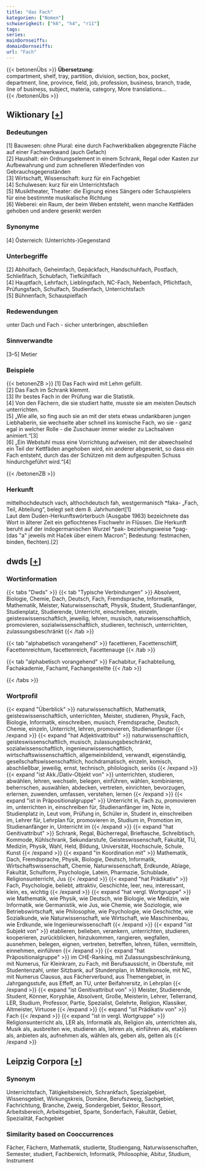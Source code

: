 ```yaml
---
title: "das Fach"
kategorien: ["Nomen"]
schwierigkeit: ["k6", "h4", "r11"]
tags:
series:
mainDornseiffs:
domainDornseiffs:
url: "Fach"
---
```


{{< betonenÜbs >}}
**Übersetzung:**  
compartment, shelf, tray, partition, division, section, box, pocket, department, line, province, field, job, profession, business, branch, trade, line of business, subject, materia, category, More translations...  
{{< /betonenÜbs >}}

## Wiktionary [[+](https://de.wiktionary.org/wiki/Fach)]

### Bedeutungen
[1] Bauwesen: ohne Plural: eine durch Fachwerkbalken abgegrenzte Fläche auf einer Fachwerkwand (auch Gefach)  
[2] Haushalt: ein Ordnungselement in einem Schrank, Regal oder Kasten zur Aufbewahrung und zum schnelleren Wiederfinden von Gebrauchsgegenständen  
[3] Wirtschaft, Wissenschaft: kurz für ein Fachgebiet  
[4] Schulwesen: kurz für ein Unterrichtsfach  
[5] Musiktheater, Theater: die Eignung eines Sängers oder Schauspielers für eine bestimmte musikalische Richtung  
[6] Weberei: ein Raum, der beim Weben entsteht, wenn manche Kettfäden gehoben und andere gesenkt werden  

### Synonyme
[4] Österreich: (Unterrichts-)Gegenstand  

### Unterbegriffe
[2] Abholfach, Geheimfach, Gepäckfach, Handschuhfach, Postfach, Schließfach, Schubfach, Tiefkühlfach  
[4] Hauptfach, Lehrfach, Lieblingsfach, NC-Fach, Nebenfach, Pflichtfach, Prüfungsfach, Schulfach, Studienfach, Unterrichtsfach  
[5] Bühnenfach, Schauspielfach  

### Redewendungen
unter Dach und Fach - sicher unterbringen, abschließen  

### Sinnverwandte
[3–5] Metier  

### Beispiele
{{< betonenZB >}}
[1] Das Fach wird mit Lehm gefüllt.  
[2] Das Fach im Schrank klemmt.  
[3] Ihr bestes Fach in der Prüfung war die Statistik.  
[4] Von den Fächern, die sie studiert hatte, musste sie am meisten Deutsch unterrichten.  
[5] „Wie alle, so fing auch sie an mit der stets etwas undankbaren jungen Liebhaberin, sie wechselte aber schnell ins komische Fach, wo sie - ganz egal in welcher Rolle - die Zuschauer immer wieder zu Lachsalven animiert.“[3]  
[6] „Ein Webstuhl muss eine Vorrichtung aufweisen, mit der abwechselnd ein Teil der Kettfäden angehoben wird, ein anderer abgesenkt, so dass ein Fach entsteht, durch das der Schützen mit dem aufgespulten Schuss hindurchgeführt wird.“[4]  

{{< /betonenZB >}}
### Herkunft
mittelhochdeutsch vach, althochdeutsch fah, westgermanisch *faka- „Fach, Teil, Abteilung“, belegt seit dem 8. Jahrhundert[1]  
Laut dem Duden-Herkunftswörterbuch (Ausgabe 1963) bezeichnete das Wort in älterer Zeit ein geflochtenes Fischwehr in Flüssen. Die Herkunft beruht auf der indogermanischen Wurzel *pak- beziehungsweise *pag- (das "a" jeweils mit Haček über einem Macron"; Bedeutung: festmachen, binden, flechten).[2]  



## dwds [[+](https://www.dwds.de/wb/Fach)]

### Wortinformation
{{< tabs "Dwds" >}}
{{< tab "Typische Verbindungen" >}}
Absolvent, Biologie, Chemie, Dach, Deutsch, Fach, Fremdsprache, Informatik, Mathematik, Meister, Naturwissenschaft, Physik, Student, Studienanfänger, Studienplatz, Studierende, Unterricht, einschreiben, einzeln, geisteswissenschaftlich, jeweilig, lehren, musisch, naturwissenschaftlich, promovieren, sozialwissenschaftlich, studieren, technisch, unterrichten, zulassungsbeschränkt
{{< /tab >}}

{{< tab "alphabetisch vorangehend" >}}
facettieren, Facettenschliff, Facettenreichtum, facettenreich, Facettenauge
{{< /tab >}}

{{< tab "alphabetisch vorangehend" >}}
Fachabitur, Fachabteilung, Fachakademie, Fachamt, Fachangestellte
{{< /tab >}}

{{< /tabs >}}

### Wortprofil
{{< expand "Überblick" >}} naturwissenschaftlich, Mathematik, geisteswissenschaftlich, unterrichten, Meister, studieren, Physik, Fach, Biologie, Informatik, einschreiben, musisch, Fremdsprache, Deutsch, Chemie, einzeln, Unterricht, lehren, promovieren, Studienanfänger {{< /expand >}}
{{< expand "hat Adjektivattribut" >}} naturwissenschaftlich, geisteswissenschaftlich, musisch, zulassungsbeschränkt, sozialwissenschaftlich, ingenieurwissenschaftlich, wirtschaftswissenschaftlich, allgemeinbildend, verwandt, eigenständig, gesellschaftswissenschaftlich, hochdramatisch, einzeln, komisch, abschließbar, jeweilig, ernst, technisch, philologisch, seriös {{< /expand >}}
{{< expand "ist Akk./Dativ-Objekt von" >}} unterrichten, studieren, abwählen, lehren, wechseln, belegen, einführen, wählen, kombinieren, beherrschen, auswählen, abdecken, vertreten, einrichten, bevorzugen, erlernen, zuwenden, umfassen, verstehen, lernen {{< /expand >}}
{{< expand "ist in Präpositionalgruppe" >}} Unterricht in, Fach zu, promovieren im, unterrichten in, einschreiben für, Studienanfänger im, Note in, Studienplatz in, Leut vom, Prüfung in, Schüler in, Student in, einschreiben im, Lehrer für, Lehrplan für, promovieren in, Studium in, Promotion im, Studienanfänger in, Unterricht im {{< /expand >}}
{{< expand "hat Genitivattribut" >}} Schrank, Regal, Bücherregal, Brieftasche, Schreibtisch, Kommode, Kühlschrank, Sekundarstufe, Geisteswissenschaft, Fakultät, TU, Medizin, Physik, Wahl, Held, Bildung, Universität, Hochschule, Schule, Kunst {{< /expand >}}
{{< expand "in Koordination mit" >}} Mathematik, Dach, Fremdsprache, Physik, Biologie, Deutsch, Informatik, Wirtschaftswissenschaft, Chemie, Naturwissenschaft, Erdkunde, Ablage, Fakultät, Schulform, Psychologie, Latein, Pharmazie, Schublade, Religionsunterricht, Jus {{< /expand >}}
{{< expand "hat Prädikativ" >}} Fach, Psychologie, beliebt, attraktiv, Geschichte, leer, neu, interessant, klein, es, wichtig {{< /expand >}}
{{< expand "hat vergl. Wortgruppe" >}} wie Mathematik, wie Physik, wie Deutsch, wie Biologie, wie Medizin, wie Informatik, wie Germanistik, wie Jus, wie Chemie, wie Soziologie, wie Betriebswirtschaft, wie Philosophie, wie Psychologie, wie Geschichte, wie Sozialkunde, wie Naturwissenschaft, wie Wirtschaft, wie Maschinenbau, wie Erdkunde, wie Ingenieurwissenschaft {{< /expand >}}
{{< expand "ist Subjekt von" >}} etablieren, belieben, verankern, unterrichten, studieren, kooperieren, zurückblicken, hinzukommen, rangieren, wegfallen, ausnehmen, belegen, eignen, vertreten, betreffen, lehren, füllen, vermitteln, einnehmen, einführen {{< /expand >}}
{{< expand "hat Präpositionalgruppe" >}} im CHE-Ranking, mit Zulassungsbeschränkung, mit Numerus, für Kleinkram, zu Fach, mit Berufsaussicht, in Oberstufe, mit Studentenzahl, unter Sitzbank, auf Stundenplan, in Mittelkonsole, mit NC, mit Numerus Clausus, aus Fächerverbund, aus Themengebiet, in Jahrgangsstufe, aus Effeff, an TU, unter Beifahrersitz, in Lehrplan {{< /expand >}}
{{< expand "ist Genitivattribut von" >}} Meister, Studierende, Student, Könner, Koryphäe, Absolvent, Große, Meisterin, Lehrer, Tellerrand, LER, Studium, Professor, Partie, Spezialist, Gelehrte, Religion, Klassiker, Altmeister, Virtuose {{< /expand >}}
{{< expand "ist Prädikativ von" >}} Fach {{< /expand >}}
{{< expand "ist in vergl. Wortgruppe" >}} Religionsunterricht als, LER als, Informatik als, Religion als, unterrichten als, Musik als, ausbreiten wie, studieren als, lehren als, einführen als, etablieren als, anbieten als, aufnehmen als, wählen als, geben als, gelten als {{< /expand >}}

## Leipzig Corpora [[+](https://corpora.uni-leipzig.de/en/res?word=Fach&corpusId=deu_newscrawl-public_2018)]


### Synonym
Unterrichtsfach, Tätigkeitsbereich, Schrankfach, Spezialgebiet, Wissensgebiet, Wirkungskreis, Domäne, Berufszweig, Sachgebiet, Fachrichtung, Branche, Zweig, Sondergebiet, Sektor, Ressort, Arbeitsbereich, Arbeitsgebiet, Sparte, Sonderfach, Fakultät, Gebiet, Spezialität, Fachgebiet


### Similarity based on Cooccurrences
Fächer, Fächern, Mathematik, studierte, Studiengang, Naturwissenschaften, Semester, studiert, Fachbereich, Informatik, Philosophie, Abitur, Studium, Instrument

